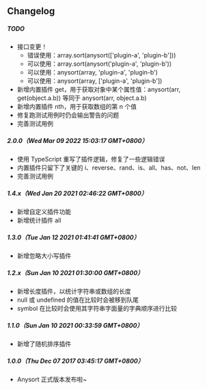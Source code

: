 ## Changelog

##### TODO

* 接口变更！
  - 错误使用：array.sort(anysort(['plugin-a', 'plugin-b']))
  - 可以使用：array.sort(anysort('plugin-a', 'plugin-b'))
  - 可以使用：anysort(array, 'plugin-a', 'plugin-b')
  - 可以使用：anysort(array, ['plugin-a', 'plugin-b'])
* 新增内置插件 get，用于获取对象中某个属性值：anysort(arr, get(object.a.b)) 等同于 anysort(arr, object.a.b)
* 新增内置插件 nth，用于获取数组的第 n 个值
* 修复跑测试用例时仍会输出警告的问题
* 完善测试用例

##### 2.0.0（Wed Mar 09 2022 15:03:17 GMT+0800）

* 使用 TypeScript 重写了插件逻辑，修复了一些逻辑错误
* 内置插件只留下了关键的 i、reverse、rand、is、all、has、not、len
* 完善测试用例

##### 1.4.x（Wed Jan 20 2021 02:46:22 GMT+0800）

* 新增自定义插件功能
* 新增统计插件 all

##### 1.3.0（Tue Jan 12 2021 01:41:41 GMT+0800）

* 新增忽略大小写插件

##### 1.2.x（Sun Jan 10 2021 01:30:00 GMT+0800）

* 新增长度插件，以统计字符串或数组的长度
* null 或 undefined 的值在比较时会被移到队尾
* symbol 在比较时会使用其字符串字面量的字典顺序进行比较

##### 1.1.0（Sun Jan 10 2021 00:33:59 GMT+0800）

* 新增了随机排序插件

##### 1.0.0（Thu Dec 07 2017 03:45:17 GMT+0800）

* Anysort 正式版本发布啦~